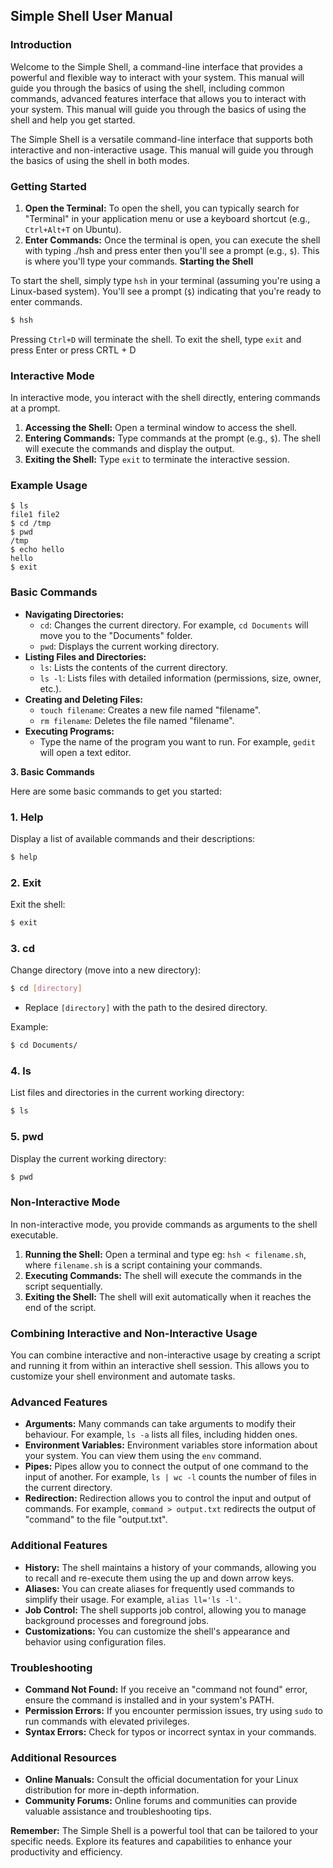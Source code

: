 ## **Simple Shell User Manual**
### **Introduction**

Welcome to the Simple Shell, a command-line interface that provides a powerful and flexible way to interact with your system. This manual will guide you through the basics of using the shell, including common commands, advanced features interface that allows you to interact with your system. This manual will guide you through the basics of using the shell and help you get started.

The Simple Shell is a versatile command-line interface that supports both interactive and non-interactive usage. This manual will guide you through the basics of using the shell in both modes.
### **Getting Started**

1. **Open the Terminal:** To open the shell, you can typically search for "Terminal" in your application menu or use a keyboard shortcut (e.g., `Ctrl+Alt+T` on Ubuntu).
2. **Enter Commands:** Once the terminal is open, you can execute the shell with typing ./hsh and press enter then you'll see a prompt (e.g., `$`). This is where you'll type your commands.
**Starting the Shell**

To start the shell, simply type `hsh` in your terminal (assuming you're using a Linux-based system). You'll see a prompt
(`$`) indicating that you're ready to enter commands.

```bash
$ hsh
```

Pressing `Ctrl+D` will terminate the shell.
To exit the shell, type `exit` and press Enter or press CRTL + D

### **Interactive Mode**

In interactive mode, you interact with the shell directly, entering commands at a prompt.

1. **Accessing the Shell:** Open a terminal window to access the shell.
2. **Entering Commands:** Type commands at the prompt (e.g., `$`). The shell will execute the commands and display the output.
3. **Exiting the Shell:** Type `exit` to terminate the interactive session.
### **Example Usage**

```
$ ls
file1 file2
$ cd /tmp
$ pwd
/tmp
$ echo hello
hello
$ exit
```
### **Basic Commands**

* **Navigating Directories:**
  * `cd`: Changes the current directory. For example, `cd Documents` will move you to the "Documents" folder.
  * `pwd`: Displays the current working directory.
* **Listing Files and Directories:**
  * `ls`: Lists the contents of the current directory.
  * `ls -l`: Lists files with detailed information (permissions, size, owner, etc.).
* **Creating and Deleting Files:**
  * `touch filename`: Creates a new file named "filename".
  * `rm filename`: Deletes the file named "filename".
* **Executing Programs:**
  * Type the name of the program you want to run. For example, `gedit` will open a text editor.

**3. Basic Commands**

Here are some basic commands to get you started:

### 1. Help

Display a list of available commands and their descriptions:

```bash
$ help
```

### 2. Exit

Exit the shell:

```bash
$ exit
```

### 3. cd

Change directory (move into a new directory):

```bash
$ cd [directory]
```

*   Replace `[directory]` with the path to the desired directory.

Example:
```bash
$ cd Documents/
```

### 4. ls

List files and directories in the current working directory:

```bash
$ ls
```

### 5. pwd

Display the current working directory:

```bash
$ pwd
```


### **Non-Interactive Mode**

In non-interactive mode, you provide commands as arguments to the shell executable.

1. **Running the Shell:** Open a terminal and type eg: `hsh < filename.sh`, where `filename.sh` is a script containing your commands.
2. **Executing Commands:** The shell will execute the commands in the script sequentially.
3. **Exiting the Shell:** The shell will exit automatically when it reaches the end of the script.

### **Combining Interactive and Non-Interactive Usage**

You can combine interactive and non-interactive usage by creating a script and running it from within an interactive shell session. This allows you to customize your shell environment and automate tasks.
### **Advanced Features**

* **Arguments:** Many commands can take arguments to modify their behaviour. For example, `ls -a` lists all files, including hidden ones.
* **Environment Variables:** Environment variables store information about your system. You can view them using the `env` command.
* **Pipes:** Pipes allow you to connect the output of one command to the input of another. For example, `ls | wc -l` counts the number of files in the current directory.
* **Redirection:** Redirection allows you to control the input and output of commands. For example, `command > output.txt` redirects the output of "command" to the file "output.txt".

### **Additional Features**

* **History:** The shell maintains a history of your commands, allowing you to recall and re-execute them using the up and down arrow keys.
* **Aliases:** You can create aliases for frequently used commands to simplify their usage. For example, `alias ll='ls -l'`.
* **Job Control:** The shell supports job control, allowing you to manage background processes and foreground jobs.
* **Customizations:** You can customize the shell's appearance and behavior using configuration files.

### **Troubleshooting**

* **Command Not Found:** If you receive an "command not found" error, ensure the command is installed and in your system's PATH.
* **Permission Errors:** If you encounter permission issues, try using `sudo` to run commands with elevated privileges.
* **Syntax Errors:** Check for typos or incorrect syntax in your commands.

### **Additional Resources**

* **Online Manuals:** Consult the official documentation for your Linux distribution for more in-depth information.
* **Community Forums:** Online forums and communities can provide valuable assistance and troubleshooting tips.

**Remember:** The Simple Shell is a powerful tool that can be tailored to your specific needs. Explore its features and capabilities to enhance your productivity and efficiency.
